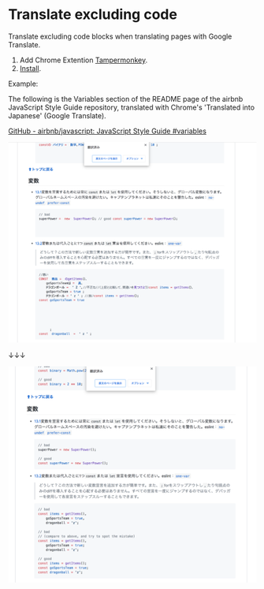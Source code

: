 # Translate excluding code

Translate excluding code blocks when translating pages with Google Translate.

1. Add Chrome Extention [Tampermonkey](https://chrome.google.com/webstore/detail/tampermonkey/dhdgffkkebhmkfjojejmpbldmpobfkfo).
2. [Install](https://github.com/nkmr-jp/userscripts/raw/master/Translate_excluding_code/script.user.js). 


Example: 

The following is the Variables section of the README page of the airbnb JavaScript Style Guide repository, translated with Chrome's 'Translated into Japanese' (Google Translate). 

[GitHub - airbnb/javascript: JavaScript Style Guide #variables](https://github.com/airbnb/javascript#variables)

![before](before.png)

↓↓↓

![after](after.png)
